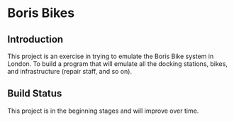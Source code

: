 # Boris Bikes

## Introduction
This project is an exercise in trying to emulate the Boris Bike system in London.
To build a program that will emulate all the docking stations, bikes, and infrastructure (repair staff, and so on).

## Build Status
This project is in the beginning stages and will improve over time.
